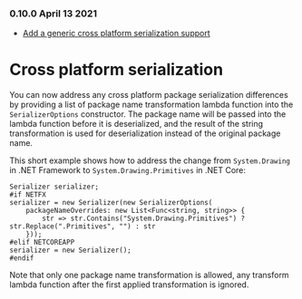 ### 0.10.0 April 13 2021 ####
* [Add a generic cross platform serialization support](https://github.com/akkadotnet/Hyperion/pull/208)

# Cross platform serialization

You can now address any cross platform package serialization differences by providing a list of package name transformation lambda function into the `SerializerOptions` constructor. The package name will be passed into the lambda function before it is deserialized, and the result of the string transformation is used for deserialization instead of the original package name.

This short example shows how to address the change from `System.Drawing` in .NET Framework to `System.Drawing.Primitives` in .NET Core:

```
Serializer serializer;
#if NETFX
serializer = new Serializer(new SerializerOptions(
    packageNameOverrides: new List<Func<string, string>> {
        str => str.Contains("System.Drawing.Primitives") ? str.Replace(".Primitives", "") : str
    }));
#elif NETCOREAPP
serializer = new Serializer();
#endif
```

Note that only one package name transformation is allowed, any transform lambda function after the first applied transformation is ignored.
